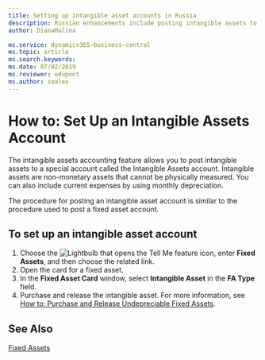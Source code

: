 ```yaml
---
title: Setting up intangible asset accounts in Russia
description: Russian enhancements include posting intangible assets to a dedicated account.
author: DianaMalina

ms.service: dynamics365-business-central
ms.topic: article
ms.search.keywords:
ms.date: 07/02/2019
ms.reviewer: edupont
ms.author: soalex
---
```


# How to: Set Up an Intangible Assets Account

The intangible assets accounting feature allows you to post intangible assets to a special account called the Intangible Assets account. Intangible assets are non-monetary assets that cannot be physically measured. You can also include current expenses by using monthly depreciation.  

The procedure for posting an intangible asset account is similar to the procedure used to post a fixed asset account.  

## To set up an intangible asset account

1. Choose the ![Lightbulb that opens the Tell Me feature](../../media/ui-search/search_small.png "Tell me what you want to do") icon, enter **Fixed Assets**, and then choose the related link.
2. Open the card for a fixed asset.
3. In the **Fixed Asset Card** window, select **Intangible Asset** in the **FA Type** field.
4. Purchase and release the intangible asset. For more information, see [How to: Purchase and Release Undepreciable Fixed Assets](Undepreciable-Fixed-Assets.md).

## See Also

[Fixed Assets](../../fa-manage.md)  

